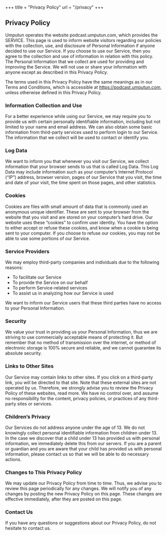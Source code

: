 +++
title = "Privacy Policy"
url = "/privacy"
+++


## Privacy Policy

Umputun operates the website podcast.umputun.com, which provides the SERVICE. 
This page is used to inform website visitors regarding our policies with the collection, use, and disclosure of Personal Information if anyone decided to use our Service.
If you choose to use our Service, then you agree to the collection and use of information in relation with this policy.
The Personal Information that we collect are used for providing and improving the Service. We will not use or share
your information with anyone except as described in this Privacy Policy.

The terms used in this Privacy Policy have the same meanings as in our Terms and Conditions, which is accessible at https://podcast.umputun.com, unless otherwise defined in this Privacy Policy.
    
### Information Collection and Use

For a better experience while using our Service, we may require you to provide us with certain personally identifiable
information, including but not limited to your name and email address. We can also obtain some basic information from third-party services used to perform login to our Service. The information that we collect will be used to 
contact or identify you.

### Log Data 

We want to inform you that whenever you visit our Service, we collect information that your browser sends to us
that is called Log Data. This Log Data may include information such as your computer’s Internet Protocol (“IP”) address,
browser version, pages of our Service that you visit, the time and date of your visit, the time spent on those pages,
and other statistics.

### Cookies

Cookies are files with small amount of data that is commonly used an anonymous unique identifier. 
These are sent to your browser from the website that you visit and are stored on your computer’s hard drive. 
Our website uses these “cookies” to confirm user identity. You have the option to either accept or refuse these cookies, 
and know when a cookie is being sent to your computer. If you choose to refuse our cookies, you may not be able 
to use some portions of our Service.

### Service Providers

We may employ third-party companies and individuals due to the following reasons:
- To facilitate our Service
- To provide the Service on our behalf
- To perform Service-related services
- To assist us in analyzing how our Service is used

We want to inform our Service users that these third parties have no access to your Personal Information.

### Security

We value your trust in providing us your Personal Information, thus we are striving to use commercially acceptable
means of protecting it. But remember that no method of transmission over the internet, or method of electronic
storage is 100% secure and reliable, and we cannot guarantee its absolute security.

### Links to Other Sites

Our Service may contain links to other sites. If you click on a third-party link, you will be directed to that site.
Note that these external sites are not operated by us. Therefore, we strongly advise you to review the Privacy Policy
of these websites, read more. We have no control over, and assume no responsibility for the content, privacy policies,
or practices of any third-party sites or services.

### Children’s Privacy

Our Services do not address anyone under the age of 13. We do not knowingly collect personal identifiable information from
children under 13. In the case we discover that a child under 13 has provided us with personal information, we immediately
delete this from our servers. If you are a parent or guardian and you are aware that your child has provided us with
personal information, please contact us so that we will be able to do necessary actions.

### Changes to This Privacy Policy

We may update our Privacy Policy from time to time. Thus, we advise you to review this page periodically for any changes.
We will notify you of any changes by posting the new Privacy Policy on this page. These changes are effective immediately,
after they are posted on this page.

### Contact Us

If you have any questions or suggestions about our Privacy Policy, do not hesitate to contact us.